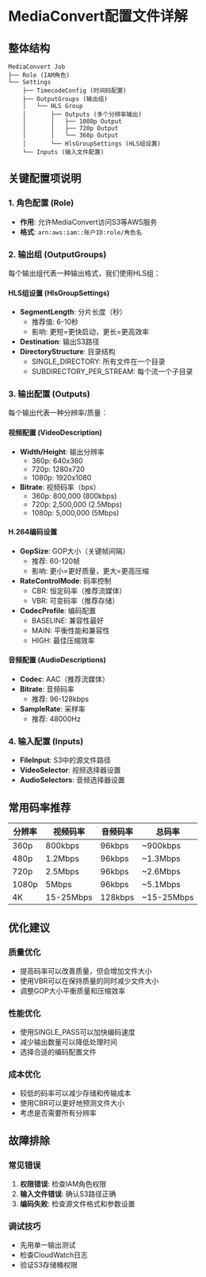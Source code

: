 # MediaConvert配置文件详解

## 整体结构

```
MediaConvert Job
├── Role (IAM角色)
└── Settings
    ├── TimecodeConfig (时间码配置)
    ├── OutputGroups (输出组)
    │   └── HLS Group
    │       ├── Outputs (多个分辨率输出)
    │       │   ├── 1080p Output
    │       │   ├── 720p Output
    │       │   └── 360p Output
    │       └── HlsGroupSettings (HLS组设置)
    └── Inputs (输入文件配置)
```

## 关键配置项说明

### 1. 角色配置 (Role)
- **作用**: 允许MediaConvert访问S3等AWS服务
- **格式**: `arn:aws:iam::账户ID:role/角色名`

### 2. 输出组 (OutputGroups)
每个输出组代表一种输出格式，我们使用HLS组：

#### HLS组设置 (HlsGroupSettings)
- **SegmentLength**: 分片长度（秒）
  - 推荐值: 6-10秒
  - 影响: 更短=更快启动，更长=更高效率
- **Destination**: 输出S3路径
- **DirectoryStructure**: 目录结构
  - SINGLE_DIRECTORY: 所有文件在一个目录
  - SUBDIRECTORY_PER_STREAM: 每个流一个子目录

### 3. 输出配置 (Outputs)
每个输出代表一种分辨率/质量：

#### 视频配置 (VideoDescription)
- **Width/Height**: 输出分辨率
  - 360p: 640x360
  - 720p: 1280x720  
  - 1080p: 1920x1080
- **Bitrate**: 视频码率（bps）
  - 360p: 800,000 (800kbps)
  - 720p: 2,500,000 (2.5Mbps)
  - 1080p: 5,000,000 (5Mbps)

#### H.264编码设置
- **GopSize**: GOP大小（关键帧间隔）
  - 推荐: 60-120帧
  - 影响: 更小=更好质量，更大=更高压缩
- **RateControlMode**: 码率控制
  - CBR: 恒定码率（推荐流媒体）
  - VBR: 可变码率（推荐存储）
- **CodecProfile**: 编码配置
  - BASELINE: 兼容性最好
  - MAIN: 平衡性能和兼容性
  - HIGH: 最佳压缩效率

#### 音频配置 (AudioDescriptions)
- **Codec**: AAC（推荐流媒体）
- **Bitrate**: 音频码率
  - 推荐: 96-128kbps
- **SampleRate**: 采样率
  - 推荐: 48000Hz

### 4. 输入配置 (Inputs)
- **FileInput**: S3中的源文件路径
- **VideoSelector**: 视频选择器设置
- **AudioSelectors**: 音频选择器设置

## 常用码率推荐

| 分辨率 | 视频码率 | 音频码率 | 总码率 |
|--------|----------|----------|--------|
| 360p   | 800kbps  | 96kbps   | ~900kbps |
| 480p   | 1.2Mbps  | 96kbps   | ~1.3Mbps |
| 720p   | 2.5Mbps  | 96kbps   | ~2.6Mbps |
| 1080p  | 5Mbps    | 96kbps   | ~5.1Mbps |
| 4K     | 15-25Mbps| 128kbps  | ~15-25Mbps |

## 优化建议

### 质量优化
- 提高码率可以改善质量，但会增加文件大小
- 使用VBR可以在保持质量的同时减少文件大小
- 调整GOP大小平衡质量和压缩效率

### 性能优化
- 使用SINGLE_PASS可以加快编码速度
- 减少输出数量可以降低处理时间
- 选择合适的编码配置文件

### 成本优化
- 较低的码率可以减少存储和传输成本
- 使用CBR可以更好地预测文件大小
- 考虑是否需要所有分辨率

## 故障排除

### 常见错误
1. **权限错误**: 检查IAM角色权限
2. **输入文件错误**: 确认S3路径正确
3. **编码失败**: 检查源文件格式和参数设置

### 调试技巧
- 先用单一输出测试
- 检查CloudWatch日志
- 验证S3存储桶权限

